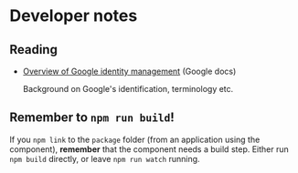 # Developer notes


## Reading

- [Overview of Google identity management](https://cloud.google.com/architecture/identity/overview-google-authentication) (Google docs)

  Background on Google's identification, terminology etc.


## Remember to `npm run build`!

If you `npm link` to the `package` folder (from an application using the component), **remember** that the component needs a build step. Either run `npm build` directly, or leave `npm run watch` running.
